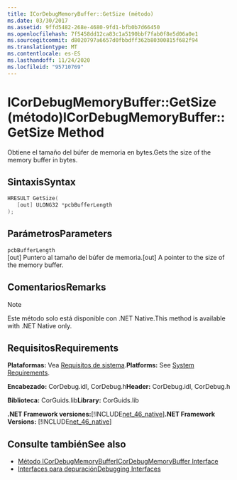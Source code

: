 ```yaml
---
title: ICorDebugMemoryBuffer::GetSize (método)
ms.date: 03/30/2017
ms.assetid: 9ffd5482-268e-4680-9fd1-bfb0b7d66450
ms.openlocfilehash: 7f5458dd12ca83c1a5190bbf7fab0f8e5d06a0e1
ms.sourcegitcommit: d8020797a6657d0fbbdff362b80300815f682f94
ms.translationtype: MT
ms.contentlocale: es-ES
ms.lasthandoff: 11/24/2020
ms.locfileid: "95710769"
---
```

# <a name="icordebugmemorybuffergetsize-method"></a><span data-ttu-id="78743-102">ICorDebugMemoryBuffer::GetSize (método)</span><span class="sxs-lookup"><span data-stu-id="78743-102">ICorDebugMemoryBuffer::GetSize Method</span></span>

<span data-ttu-id="78743-103">Obtiene el tamaño del búfer de memoria en bytes.</span><span class="sxs-lookup"><span data-stu-id="78743-103">Gets the size of the memory buffer in bytes.</span></span>  
  
## <a name="syntax"></a><span data-ttu-id="78743-104">Sintaxis</span><span class="sxs-lookup"><span data-stu-id="78743-104">Syntax</span></span>  
  
```cpp  
HRESULT GetSize(  
   [out] ULONG32 *pcbBufferLength  
);  
```  
  
## <a name="parameters"></a><span data-ttu-id="78743-105">Parámetros</span><span class="sxs-lookup"><span data-stu-id="78743-105">Parameters</span></span>  

 `pcbBufferLength`  
 <span data-ttu-id="78743-106">[out] Puntero al tamaño del búfer de memoria.</span><span class="sxs-lookup"><span data-stu-id="78743-106">[out] A pointer to the size of the memory buffer.</span></span>  
  
## <a name="remarks"></a><span data-ttu-id="78743-107">Comentarios</span><span class="sxs-lookup"><span data-stu-id="78743-107">Remarks</span></span>  
  
> [!NOTE]
> <span data-ttu-id="78743-108">Este método solo está disponible con .NET Native.</span><span class="sxs-lookup"><span data-stu-id="78743-108">This method is available with .NET Native only.</span></span>  
  
## <a name="requirements"></a><span data-ttu-id="78743-109">Requisitos</span><span class="sxs-lookup"><span data-stu-id="78743-109">Requirements</span></span>  

 <span data-ttu-id="78743-110">**Plataformas:** Vea [Requisitos de sistema](../../get-started/system-requirements.md).</span><span class="sxs-lookup"><span data-stu-id="78743-110">**Platforms:** See [System Requirements](../../get-started/system-requirements.md).</span></span>  
  
 <span data-ttu-id="78743-111">**Encabezado:** CorDebug.idl, CorDebug.h</span><span class="sxs-lookup"><span data-stu-id="78743-111">**Header:** CorDebug.idl, CorDebug.h</span></span>  
  
 <span data-ttu-id="78743-112">**Biblioteca:** CorGuids.lib</span><span class="sxs-lookup"><span data-stu-id="78743-112">**Library:** CorGuids.lib</span></span>  
  
 <span data-ttu-id="78743-113">**.NET Framework versiones:**[!INCLUDE[net_46_native](../../../../includes/net-46-native-md.md)]</span><span class="sxs-lookup"><span data-stu-id="78743-113">**.NET Framework Versions:** [!INCLUDE[net_46_native](../../../../includes/net-46-native-md.md)]</span></span>  
  
## <a name="see-also"></a><span data-ttu-id="78743-114">Consulte también</span><span class="sxs-lookup"><span data-stu-id="78743-114">See also</span></span>

- [<span data-ttu-id="78743-115">Método ICorDebugMemoryBuffer</span><span class="sxs-lookup"><span data-stu-id="78743-115">ICorDebugMemoryBuffer Interface</span></span>](icordebugmemorybuffer-interface.md)
- [<span data-ttu-id="78743-116">Interfaces para depuración</span><span class="sxs-lookup"><span data-stu-id="78743-116">Debugging Interfaces</span></span>](debugging-interfaces.md)
